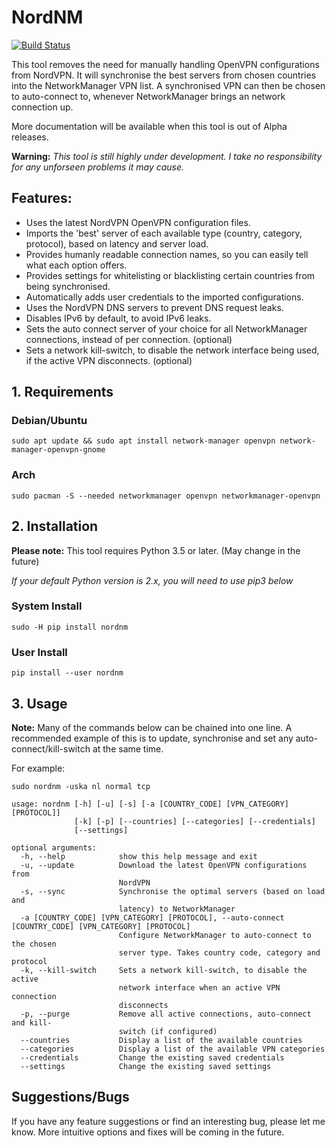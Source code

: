 # NordNM

[![Build Status](https://travis-ci.org/Chadsr/NordVPN-NetworkManager.svg?branch=master)](https://travis-ci.org/Chadsr/NordVPN-NetworkManager)

This tool removes the need for manually handling OpenVPN configurations from NordVPN. It will synchronise the best servers from chosen countries into the NetworkManager VPN list. A synchronised VPN can then be chosen to auto-connect to, whenever NetworkManager brings an network connection up.

More documentation will be available when this tool is out of Alpha releases.

**Warning:**
*This tool is still highly under development. I take no responsibility for any unforseen problems it may cause.*

## Features:
- Uses the latest NordVPN OpenVPN configuration files.
- Imports the 'best' server of each available type (country, category, protocol), based on latency and server load.
- Provides humanly readable connection names, so you can easily tell what each option offers.
- Provides settings for whitelisting or blacklisting certain countries from being synchronised.
- Automatically adds user credentials to the imported configurations.
- Uses the NordVPN DNS servers to prevent DNS request leaks.
- Disables IPv6 by default, to avoid IPv6 leaks.
- Sets the auto connect server of your choice for all NetworkManager connections, instead of per connection. (optional)
- Sets a network kill-switch, to disable the network interface being used, if the active VPN disconnects. (optional)

## 1. Requirements

### Debian/Ubuntu

```
sudo apt update && sudo apt install network-manager openvpn network-manager-openvpn-gnome
```

### Arch

```
sudo pacman -S --needed networkmanager openvpn networkmanager-openvpn
```

## 2. Installation
**Please note:** This tool requires Python 3.5 or later. (May change in the future)

*If your default Python version is 2.x, you will need to use pip3 below*

### System Install
```
sudo -H pip install nordnm
```

### User Install
```
pip install --user nordnm
```

## 3. Usage
**Note:** Many of the commands below can be chained into one line. A recommended example of this is to update, synchronise and set any auto-connect/kill-switch at the same time.

For example:
```
sudo nordnm -uska nl normal tcp
```


```
usage: nordnm [-h] [-u] [-s] [-a [COUNTRY_CODE] [VPN_CATEGORY] [PROTOCOL]]
              [-k] [-p] [--countries] [--categories] [--credentials]
              [--settings]

optional arguments:
  -h, --help            show this help message and exit
  -u, --update          Download the latest OpenVPN configurations from
                        NordVPN
  -s, --sync            Synchronise the optimal servers (based on load and
                        latency) to NetworkManager
  -a [COUNTRY_CODE] [VPN_CATEGORY] [PROTOCOL], --auto-connect [COUNTRY_CODE] [VPN_CATEGORY] [PROTOCOL]
                        Configure NetworkManager to auto-connect to the chosen
                        server type. Takes country code, category and protocol
  -k, --kill-switch     Sets a network kill-switch, to disable the active
                        network interface when an active VPN connection
                        disconnects
  -p, --purge           Remove all active connections, auto-connect and kill-
                        switch (if configured)
  --countries           Display a list of the available countries
  --categories          Display a list of the available VPN categories
  --credentials         Change the existing saved credentials
  --settings            Change the existing saved settings
```


## Suggestions/Bugs
If you have any feature suggestions or find an interesting bug, please let me know. More intuitive options and fixes will be coming in the future.
